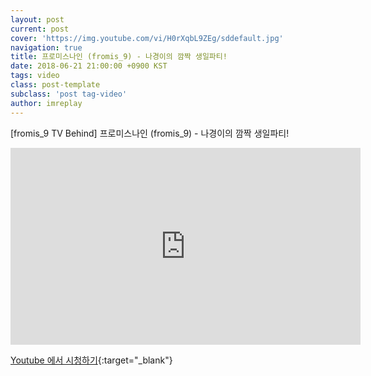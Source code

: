 ```yaml
---
layout: post
current: post
cover: 'https://img.youtube.com/vi/H0rXqbL9ZEg/sddefault.jpg'
navigation: true
title: 프로미스나인 (fromis_9) - 나경이의 깜짝 생일파티!
date: 2018-06-21 21:00:00 +0900 KST
tags: video
class: post-template
subclass: 'post tag-video'
author: imreplay
---
```


[fromis_9 TV Behind] 프로미스나인 (fromis_9) -  나경이의 깜짝 생일파티!

<iframe width="560" height="315" src="https://www.youtube.com/embed/H0rXqbL9ZEg?rel=0" frameborder="0" allow="autoplay; encrypted-media" allowfullscreen></iframe>


[Youtube 에서 시청하기](https://www.youtube.com/watch?v=H0rXqbL9ZEg){:target="_blank"}
